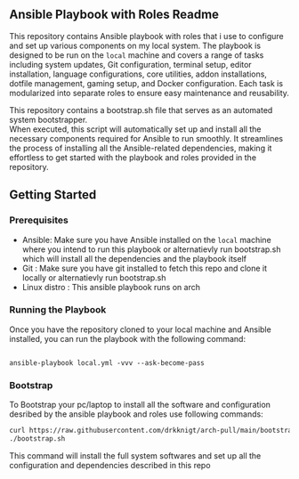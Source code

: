 ## Ansible Playbook with Roles Readme

This repository contains  Ansible playbook with roles that i use to configure and set up various components on my local system. The playbook is designed to be run on the `local` machine and covers a range of tasks including system updates, Git configuration, terminal setup, editor installation, language configurations, core utilities, addon installations, dotfile management, gaming setup, and Docker configuration. Each task is modularized into separate roles to ensure easy maintenance and reusability.  

This repository contains a bootstrap.sh file that serves as an automated system bootstrapper.  
When executed, this script will automatically set up and install all the necessary components required for Ansible to run smoothly. It streamlines the process of installing all the Ansible-related dependencies, making it effortless to get started with the playbook and roles provided in the repository.

## Getting Started

### Prerequisites

- Ansible: Make sure you have Ansible installed on the `local` machine where you intend to run this playbook or alternatievly run bootstrap.sh which will install all the dependencies and the playbook itself
- Git : Make sure you have git installed to fetch this repo and clone it locally or alternatievly run bootstrap.sh
- Linux distro : This ansible playbook runs on  arch



### Running the Playbook

Once you have the repository cloned to your local machine and Ansible installed, you can run the playbook with the following command:

```ansible

ansible-playbook local.yml -vvv --ask-become-pass 
```

### Bootstrap

To Bootstrap your pc/laptop to install all the software and configuration desribed by the ansible playbook and roles use following commands:
```bash
curl https://raw.githubusercontent.com/drkknigt/arch-pull/main/bootstrap.sh && chmod +x bootstrap.sh
./bootstrap.sh
```
This command will install the full system softwares and set up all the configuration and dependencies described in this repo


